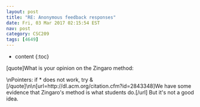 ```yaml
---
layout: post
title: "RE: Anonymous feedback responses"
date: Fri, 03 Mar 2017 02:15:54 EST
nav: post
category: CSC209
tags: [4649]
---
```


* content
{:toc}

[quote]What is your opinion on the Zingaro method:
<!-- more -->
<p>\nPointers: if * does not work, try &[/quote]\n\n[url=http://dl.acm.org/citation.cfm?id=2843348]We have some evidence that Zingaro's method is what students do.[/url] But it's not a good idea.</p>
